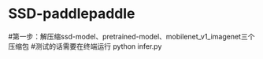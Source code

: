 # SSD-paddlepaddle

#第一步：解压缩ssd-model、pretrained-model、mobilenet_v1_imagenet三个压缩包
#测试的话需要在终端运行 python infer.py
